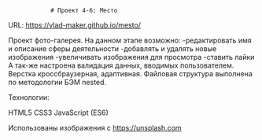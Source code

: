                 # Проект 4-6: Место
URL: https://vlad-maker.github.io/mesto/ 

Проект фото-галерея. На данном этапе возможно:
 -редактировать имя и описание сферы деятельности
 -добавлять и удалять новые изображения
 -увеличивать изображения для просмотра
 -ставить лайки
А так-же настроена валидация данных, вводимых 
пользователем.
Верстка кроссбраузерная, адаптивная. Файловая 
структура выполнена по методологии БЭМ nested.

Технологии:

HTML5
CSS3
JavaScript (ES6)

Использованы изображения с https://unsplash.com 
